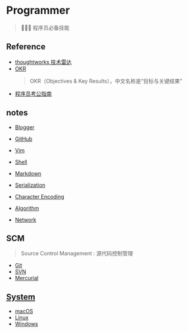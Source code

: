 # Programmer
> 👨🏻‍💻 程序员必备技能

## Reference

- [thoughtworks 技术雷达](https://www.thoughtworks.com/zh-cn/radar/archive)
- [OKR](https://www.okr.com/)
    > OKR（Objectives & Key Results），中文名称是“目标与关键结果”
- [程序员考公指南](https://github.com/coder2gwy/coder2gwy)

## notes

- [Blogger](notes/Blogger.md)
- [GitHub](notes/GitHub.md)
- [Vim](notes/Vim.md)
- [Shell](notes/Shell.md)
- [Markdown](notes/Markdown.md)
- [Serialization](notes/Serialization.md)
- [Character Encoding](notes/CharacterEncoding.md)

- [Algorithm](Algorithm/README.md)
- [Network](Network/README.md)

## SCM
> Source Control Management : 源代码控制管理

- [Git](SCM/Git.md)
- [SVN](SCM/SVN.md)
- [Mercurial](SCM/Mercurial.md)

## [System](System/README.md)

- [macOS](System/macOS.md)
- [Linux](System/Linux/README.md)
- [Windows](System/Windows.md)
